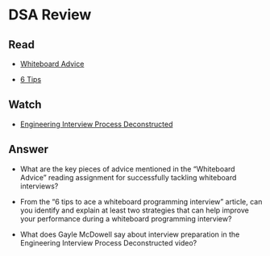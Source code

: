# DSA Review

## Read

- [Whiteboard Advice](https://hackernoon.com/the-best-whiteboard-interview-advice-i-ever-received-3ebbfa72e4a)

- [6 Tips](https://blog.usejournal.com/6-tips-to-ace-a-whiteboard-programming-interview-f06c1b378bc6)

## Watch

- [Engineering Interview Process Deconstructed](https://www.youtube.com/watch?v=KdXAUst8bdo)

## Answer

- What are the key pieces of advice mentioned in the “Whiteboard Advice” reading assignment for successfully tackling whiteboard interviews?

- From the “6 tips to ace a whiteboard programming interview” article, can you identify and explain at least two strategies that can help improve your performance during a whiteboard programming interview?

- What does Gayle McDowell say about interview preparation in the Engineering Interview Process Deconstructed video?
